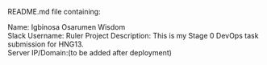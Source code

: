 README.md file containing:

Name: Igbinosa Osarumen Wisdom  
Slack Username:  Ruler
Project Description: This is my Stage 0 DevOps task submission for HNG13.  
Server IP/Domain:(to be added after deployment)
